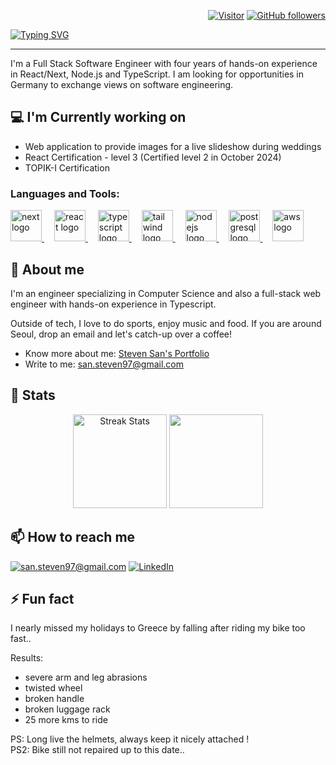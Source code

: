 <div align="right">

[![Visitor](https://visitor-badge.laobi.icu/badge?page_id=ssan93.ssan93)](https://github.com/ssan93) [![GitHub followers](https://img.shields.io/github/followers/ssan93.svg?style=social&label=Follow)](https://github.com/ssan93?tab=followers)

</div>
      
[![Typing SVG](https://readme-typing-svg.demolab.com?font=Fira+Code&size=25&pause=1000&center=true&random=false&width=1080&lines=Steven+San;Full+Stack+Software+Engineer)](https://git.io/typing-svg)

<hr>

I'm a Full Stack Software Engineer with four years of hands-on experience in React/Next, Node.js and TypeScript.
I am looking for opportunities in Germany to exchange views on software engineering.


<h2>💻 I'm Currently working on</h2>

- Web application to provide images for a live slideshow during weddings
- React Certification - level 3 (Certified level 2 in October 2024)
- TOPIK-I Certification

<h3>Languages and Tools:</h3>

<div>
      <a href="https://nextjs.org/">
            <img width=50 src="https://cdn.simpleicons.org/nextdotjs/ffffff" alt="next logo"/>
      </a>
      <img width="12"/>
      <a href="https://reactjs.org/">
        <img width=50 src="https://cdn.simpleicons.org/react/61DAFB" alt="react logo"/>
      </a>
      <img width="12"/>
      <a href="https://www.typescriptlang.org/">
        <img width=50 src="https://cdn.simpleicons.org/typescript/3178C6" alt="typescript logo"/>
      </a>
      <img width="12"/>
      <a href="https://tailwindcss.com/">
        <img width=50 src="https://cdn.simpleicons.org/tailwindcss/06B6D4" alt="tailwind logo"/>
      </a>
      <img width="12"/>
      <a href="https://nodejs.org/">
        <img width=50 src="https://cdn.simpleicons.org/nodedotjs/5FA04E" alt="nodejs logo"/>
      </a>
        <img width="12"/>
      <a href="https://postgresql.org/">
        <img width=50 src="https://cdn.simpleicons.org/postgresql/4169E1" alt="postgresql logo"/>
      </a>
      <img width="12"/>
      <a href="https://aws.amazon.com/">
        <img width=50 src="https://cdn.simpleicons.org/amazonwebservices/ffffff" alt="aws logo"/>
      </a>
</div>

<h2>💬 About me</h2>

I'm an engineer specializing in Computer Science and also a full-stack web engineer with hands-on experience in Typescript.

Outside of tech, I love to do sports, enjoy music and food. If you are around Seoul, drop an email and let's catch-up over a coffee!
 
- Know more about me: [Steven San's Portfolio](https://steven-san.com/)
- Write to me: [san.steven97@gmail.com](mailto:san.steven97@gmail.com)


<h2>👀 Stats</h2>

<div>
  
  <p align="center">
    <div align="center">
      <img height=150 src="https://streak-stats.demolab.com/?user=ssan93&theme=react&border=61dafb&hide_border=true" alt="Streak Stats" />
      <img height=150 src="https://github-readme-stats.vercel.app/api/top-langs/?username=ssan93&title_color=61dafb&text_color=ffffff&icon_color=61dafb&bg_color=20232a&layout=compact&border_color=61dafb&hide_border=true&size_weight=0.5&count_weight=0.5" />
    </div>  
  </p>
</div>

<h2>📫 How to reach me</h2>

<a href="mailto:san.steven97@gmail.com">![san.steven97@gmail.com](https://img.shields.io/badge/Gmail-D14836?style=for-the-badge&logo=gmail&logoColor=white)</a> <a href="https://www.linkedin.com/in/steven-san7/">![LinkedIn](https://img.shields.io/badge/LinkedIn-0077B5?style=for-the-badge&logo=linkedin&logoColor=white)</a>

<h2>⚡ Fun fact</h2>

I nearly missed my holidays to Greece by falling after riding my bike too fast..

Results: 
- severe arm and leg abrasions
- twisted wheel
- broken handle
- broken luggage rack 
- 25 more kms to ride

PS: Long live the helmets, always keep it nicely attached !
<br/>
PS2: Bike still not repaired up to this date..

<!--
**ssan93/ssan93** is a ✨ _special_ ✨ repository because its `README.md` (this file) appears on your GitHub profile.

Here are some ideas to get you started:

- 🔭 I’m currently working on ...
- 🌱 I’m currently learning ...
- 👯 I’m looking to collaborate on ...
- 🤔 I’m looking for help with ...
- 💬 Ask me about ...
- 📫 How to reach me: ...
- 😄 Pronouns: ...
- ⚡ Fun fact: ...
-->
